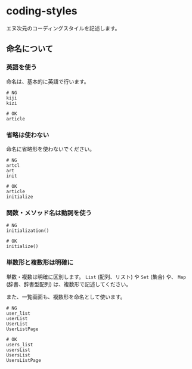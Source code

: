 # coding-styles
エヌ次元のコーディングスタイルを記述します。

## 命名について

### 英語を使う
命名は、基本的に英語で行います。

```
# NG
kiji
kizi

# OK
article
```

### 省略は使わない
命名に省略形を使わないでください。

```
# NG
artcl
art
init

# OK
article
initialize
```

### 関数・メソッド名は動詞を使う

```
# NG
initialization()

# OK
initialize()
```

### 単数形と複数形は明確に
単数・複数は明確に区別します。 `List` (配列、リスト) や `Set` (集合) や、 `Map` (辞書、辞書型配列) は、複数形で記述してください。

また、一覧画面も、複数形を命名として使います。


```
# NG
user_list
userList
UserList
UserListPage

# OK
users_list
usersList
UsersList
UsersListPage
```
